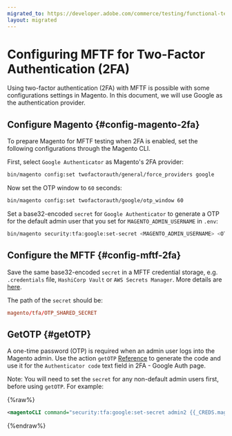 ```yaml
---
migrated_to: https://developer.adobe.com/commerce/testing/functional-testing-framework/two-factor-authentication/
layout: migrated
---
```


# Configuring MFTF for Two-Factor Authentication (2FA)

Using two-factor authentication (2FA) with MFTF is possible with some configurations settings in Magento.
In this document, we will use Google as the authentication provider.

## Configure Magento {#config-magento-2fa}

To prepare Magento for MFTF testing when 2FA is enabled, set the following configurations through the Magento CLI.

First, select `Google Authenticator` as Magento's 2FA provider:

```bash
bin/magento config:set twofactorauth/general/force_providers google
```

Now set the OTP window to `60` seconds:

```bash
bin/magento config:set twofactorauth/google/otp_window 60
```

Set a base32-encoded `secret` for `Google Authenticator` to generate a OTP for the default admin user that you set for `MAGENTO_ADMIN_USERNAME` in `.env`:

```bash
bin/magento security:tfa:google:set-secret <MAGENTO_ADMIN_USERNAME> <OTP_SHARED_SECRET>  
```

## Configure the MFTF {#config-mftf-2fa}

Save the same base32-encoded `secret` in a MFTF credential storage, e.g. `.credentials` file, `HashiCorp Vault` or `AWS Secrets Manager`. 
More details are [here](./credentials.md).

The path of the `secret` should be:

```conf
magento/tfa/OTP_SHARED_SECRET
```

## GetOTP {#getOTP}

A one-time password (OTP) is required when an admin user logs into the Magento admin. 
Use the action `getOTP` [Reference](./test/actions.md#getotp) to generate the code and use it for the `Authenticator code` text field in 2FA - Google Auth page.

Note:
You will need to set the `secret` for any non-default admin users first, before using `getOTP`. For example:

{%raw%}

```xml
<magentoCLI command="security:tfa:google:set-secret admin2 {{_CREDS.magento/tfa/OTP_SHARED_SECRET}}" stepKey="setSecret"/>
```

{%endraw%}
